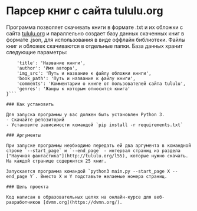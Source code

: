 # Парсер книг с сайта tululu.org

Программа позволяет скачивать книги в формате .txt и их обложки с сайта [tululu.org](tululu.org) и параллельно создает базу данных скаченных книг в формате .json, для использования в виде оффлайн библиотеки. Файлы книг и обложек скачиваются в отдельные папки.
База данных хранит следующие параметры:
```{
	'title': 'Название книги',
	'author': 'Имя автора',
	'img_src': 'Путь и название к файлу обложки книги',
	'book_path': 'Путь и название к файлу книги',
	'comments': 'Комментарии о книге от пользователей сайта tululu',
	'genres': 'Жанры к которым относится книга' 
}```

### Как установить

Для запуска программы у вас должен быть установлен Python 3.
- Скачайте репозиторий
- Установите зависимости командой `pip install -r requirements.txt`

### Аргументы

При запуске программы необходимо передать ей два аргумента в командной строке `--start_page` и `--end_page` - интервал страниц из раздела ["Научная фантастика"](http://tululu.org/l55), которые нужно скачать. На каждой странице содержится 25 книг.

Запускается программа командой `python3 main.py --start_page X --end_page Y`. Вместо X и Y подставьте желаемые номера страниц.

### Цель проекта

Код написан в образовательных целях на онлайн-курсе для веб-разработчиков [dvmn.org](https://dvmn.org/).